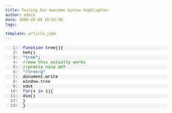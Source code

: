 ```yaml
---
title: Testing Out Awesome Syntax Highlighter
author: admin
date: 2008-05-09 10:52:56
tags: 

template: article.jade
---
```


<div class="csharpcode">   <pre class="alt"><span class="lnum">   1:  </span><span class="kwrd">function</span> tree(){</pre>

  <pre><span class="lnum">   2:  </span>heh()</pre>

  <pre class="alt"><span class="lnum">   3:  </span><span class="str">&quot;tree&quot;</span>;</pre>

  <pre><span class="lnum">   4:  </span><span class="rem">//wow this actually works</span></pre>

  <pre class="alt"><span class="lnum">   5:  </span><span class="rem">//pretty nice eh?</span></pre>

  <pre><span class="lnum">   6:  </span><span class="str">&quot;/tree/g&quot;</span></pre>

  <pre class="alt"><span class="lnum">   7:  </span>document.write</pre>

  <pre><span class="lnum">   8:  </span>window.tree</pre>

  <pre class="alt"><span class="lnum">   9:  </span>xdot</pre>

  <pre><span class="lnum">  10:  </span><span class="kwrd">for</span>(x <span class="kwrd">in</span> i){</pre>

  <pre class="alt"><span class="lnum">  11:  </span>die()</pre>

  <pre><span class="lnum">  12:  </span>}</pre>

  <pre class="alt"><span class="lnum">  13:  </span>}</pre>
</div>
<style type="text/css">
.csharpcode, .csharpcode pre
{
	font-size: small;
	color: black;
	font-family: consolas, "Courier New", courier, monospace;
	background-color: #ffffff;
	/*white-space: pre;*/
}
.csharpcode pre { margin: 0em; }
.csharpcode .rem { color: #008000; }
.csharpcode .kwrd { color: #0000ff; }
.csharpcode .str { color: #006080; }
.csharpcode .op { color: #0000c0; }
.csharpcode .preproc { color: #cc6633; }
.csharpcode .asp { background-color: #ffff00; }
.csharpcode .html { color: #800000; }
.csharpcode .attr { color: #ff0000; }
.csharpcode .alt 
{
	background-color: #f4f4f4;
	width: 100%;
	margin: 0em;
}
.csharpcode .lnum { color: #606060; }</style>
